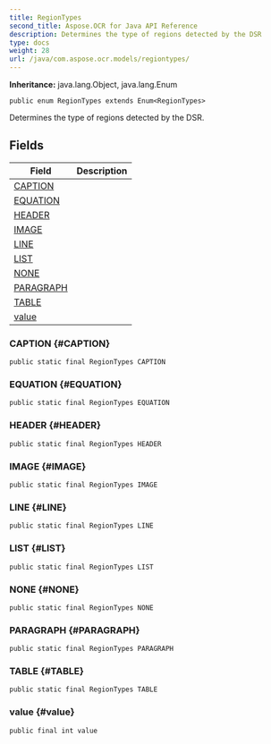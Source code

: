 ```yaml
---
title: RegionTypes
second_title: Aspose.OCR for Java API Reference
description: Determines the type of regions detected by the DSR
type: docs
weight: 28
url: /java/com.aspose.ocr.models/regiontypes/
---
```


**Inheritance:**
java.lang.Object, java.lang.Enum
```
public enum RegionTypes extends Enum<RegionTypes>
```

Determines the type of regions detected by the DSR.
## Fields

| Field | Description |
| --- | --- |
| [CAPTION](#CAPTION) |  |
| [EQUATION](#EQUATION) |  |
| [HEADER](#HEADER) |  |
| [IMAGE](#IMAGE) |  |
| [LINE](#LINE) |  |
| [LIST](#LIST) |  |
| [NONE](#NONE) |  |
| [PARAGRAPH](#PARAGRAPH) |  |
| [TABLE](#TABLE) |  |
| [value](#value) |  |

### CAPTION {#CAPTION}
```
public static final RegionTypes CAPTION
```


### EQUATION {#EQUATION}
```
public static final RegionTypes EQUATION
```


### HEADER {#HEADER}
```
public static final RegionTypes HEADER
```


### IMAGE {#IMAGE}
```
public static final RegionTypes IMAGE
```


### LINE {#LINE}
```
public static final RegionTypes LINE
```


### LIST {#LIST}
```
public static final RegionTypes LIST
```


### NONE {#NONE}
```
public static final RegionTypes NONE
```


### PARAGRAPH {#PARAGRAPH}
```
public static final RegionTypes PARAGRAPH
```


### TABLE {#TABLE}
```
public static final RegionTypes TABLE
```


### value {#value}
```
public final int value
```

